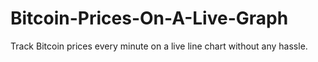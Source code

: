 # Bitcoin-Prices-On-A-Live-Graph
Track Bitcoin prices every minute on a live line chart without any hassle.
